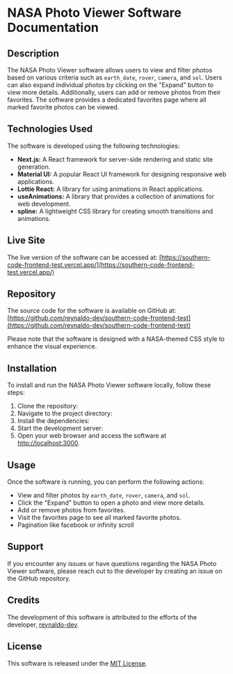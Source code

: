 # NASA Photo Viewer Software Documentation

## Description
The NASA Photo Viewer software allows users to view and filter photos based on various criteria such as `earth_date`, `rover`, `camera`, and `sol`. Users can also expand individual photos by clicking on the "Expand" button to view more details. Additionally, users can add or remove photos from their favorites. The software provides a dedicated favorites page where all marked favorite photos can be viewed.

## Technologies Used
The software is developed using the following technologies:

- **Next.js:** A React framework for server-side rendering and static site generation.
- **Material UI:** A popular React UI framework for designing responsive web applications.
- **Lottie React:** A library for using animations in React applications.
- **useAnimations:** A library that provides a collection of animations for web development.
- **spline:** A lightweight CSS library for creating smooth transitions and animations.

## Live Site
The live version of the software can be accessed at: [https://southern-code-frontend-test.vercel.app/](https://southern-code-frontend-test.vercel.app/)

## Repository
The source code for the software is available on GitHub at: [https://github.com/reynaldo-dev/southern-code-frontend-test](https://github.com/reynaldo-dev/southern-code-frontend-test)

Please note that the software is designed with a NASA-themed CSS style to enhance the visual experience.

## Installation

To install and run the NASA Photo Viewer software locally, follow these steps:

1. Clone the repository:
2. Navigate to the project directory:
3. Install the dependencies:
4. Start the development server:
5. Open your web browser and access the software at [http://localhost:3000](http://localhost:3000).


## Usage

Once the software is running, you can perform the following actions:

- View and filter photos by `earth_date`, `rover`, `camera`, and `sol`.
- Click the "Expand" button to open a photo and view more details.
- Add or remove photos from favorites.
- Visit the favorites page to see all marked favorite photos.
- Pagination like facebook or infinity scroll

## Support

If you encounter any issues or have questions regarding the NASA Photo Viewer software, please reach out to the developer by creating an issue on the GitHub repository.

## Credits

The development of this software is attributed to the efforts of the developer, [reynaldo-dev](https://github.com/reynaldo-dev).

## License

This software is released under the [MIT License](https://github.com/reynaldo-dev/southern-code-frontend-test/blob/main/LICENSE).


